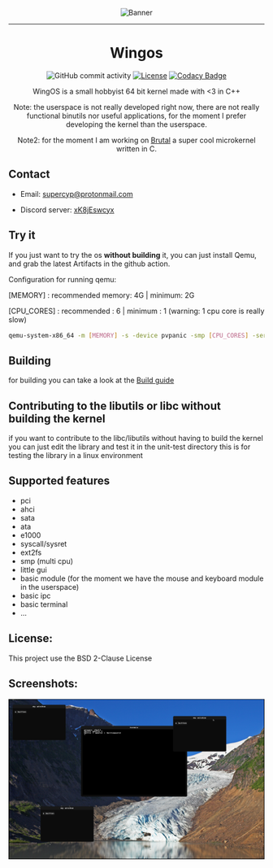 <div align="center">

![Banner](screen_shot/wingOS.png)

----

# Wingos
![GitHub commit activity](https://img.shields.io/github/commit-activity/w/Supercip971/Wingos)
 [![License](https://img.shields.io/github/license/cute-engineewing/mulib?style=flat-square)](./LICENSE)
 [![Codacy Badge](https://app.codacy.com/project/badge/Grade/a93122f607b943fd960639747f19f29c)](https://www.codacy.com/gh/Supercip971/WingOS/dashboard?utm_source=github.com&amp;utm_medium=referral&amp;utm_content=Supercip971/WingOS&amp;utm_campaign=Badge_Grade)

WingOS is a small hobbyist 64 bit kernel made with <3 in C++ 

Note: the userspace is not really developed right now, there are not really functional binutils nor useful applications, for the moment I prefer developing the kernel than the userspace.

Note2: for the moment I am working on [Brutal](https://github.com/brutal-org/brutal) a super cool microkernel written in C.

</div>

## Contact 

- Email: supercyp@protonmail.com

- Discord server: [xK8jEswcyx](https://discord.gg/xK8jEswcyx)
## Try it

If you just want to try the os **without building** it, you can just install Qemu, and grab the latest Artifacts in the github action.

Configuration for running qemu: 

[MEMORY] : recommended memory: 4G | minimum: 2G

[CPU_CORES] : recommended : 6 | minimum : 1 (warning: 1 cpu core is really slow)
```sh
qemu-system-x86_64 -m [MEMORY] -s -device pvpanic -smp [CPU_CORES] -serial stdio -enable-kvm -d cpu_reset -d guest_errors -hda [DISK_PATH] -nic user,model=e1000 -M q35 -cpu host 
```
## Building
for building you can take a look at the [Build guide](./Build_guide.md)

## Contributing to the libutils or libc without building the kernel
if you want to contribute to the libc/libutils without having to build the kernel you can just edit the library and test it in the unit-test directory 
this is for testing the library in a linux environment 

## Supported features 

- pci
- ahci
- sata
- ata
- e1000
- syscall/sysret
- ext2fs
- smp (multi cpu)
- little gui
- basic module (for the moment we have the mouse and keyboard module in the userspace)
- basic ipc
- basic terminal
- ...

## License: 
This project use the BSD 2-Clause License  
## Screenshots:

![sample](screen_shot/sample6_11_05_2021png.png)
